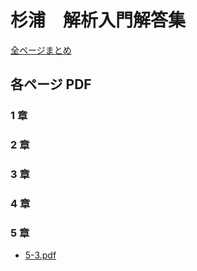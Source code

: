 # 杉浦　解析入門解答集

[全ページまとめ](https://s3-ap-northeast-1.amazonaws.com/math-texts/sugiura/template.pdf)

## 各ページ PDF

### 1 章

### 2 章

### 3 章

### 4 章

### 5 章

- [5-3.pdf](https://s3-ap-northeast-1.amazonaws.com/math-texts/sugiura/5-3.pdf)
